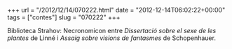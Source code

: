 +++
url = "/2012/12/14/070222.html"
date = "2012-12-14T06:02:22+00:00"
tags = ["contes"]
slug = "070222"
+++

Biblioteca Strahov: Necronomicon entre *Dissertació sobre el sexe de les plantes* de Linné i *Assaig sobre visions de fantasmes* de Schopenhauer.
